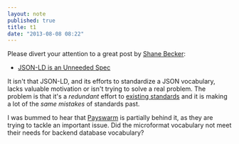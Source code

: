 ```yaml
---
layout: note
published: true
title: t1
date: "2013-08-08 08:22"
---
```


Please divert your attention to a great post by [Shane Becker](http://iamshane.com/):

- [JSON-LD is an Unneeded Spec](http://iamshane.com/articles/2013/8/8/1/json-ld-is-an-uneeded-spec)

It isn't that JSON-LD, and its efforts to standardize a JSON vocabulary, lacks valuable motivation or isn't trying to solve a real problem.  The problem is that it's a *redundant* effort to [existing standards](http://microformats.org) and it is making a lot of the *same mistakes* of standards past.

I was bummed to hear that [Payswarm](https://payswarm.com) is partially behind it, as they are trying to tackle an important issue.  Did the microformat vocabulary not meet their needs for backend database vocabulary?